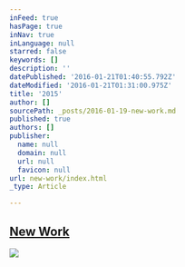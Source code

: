 ```yaml
---
inFeed: true
hasPage: true
inNav: true
inLanguage: null
starred: false
keywords: []
description: ''
datePublished: '2016-01-21T01:40:55.792Z'
dateModified: '2016-01-21T01:31:00.975Z'
title: '2015'
author: []
sourcePath: _posts/2016-01-19-new-work.md
published: true
authors: []
publisher:
  name: null
  domain: null
  url: null
  favicon: null
url: new-work/index.html
_type: Article

---
```

## [New Work][0]
![](https://the-grid-user-content.s3-us-west-2.amazonaws.com/399fbb1b-3d0d-4785-9255-727bffb157b5.jpg)

[0]: https://www.instagram.com/the.creationist/